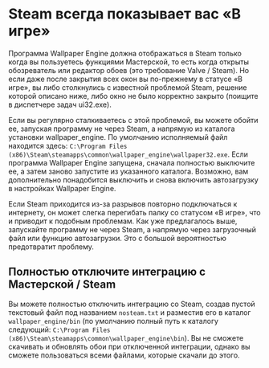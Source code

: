 # Steam всегда показывает вас «В игре»
Программа Wallpaper Engine должна отображаться в Steam только когда вы пользуетесь функциями Мастерской, то есть когда открыты обозреватель или редактор обоев (это требование Valve / Steam). Но если даже после закрытия всех окон вы по-прежнему в статусе «В игре», вы либо столкнулись с известной проблемой Steam, решение которой описано ниже, либо окно не было корректно закрыто (поищите в диспетчере задач ui32.exe).

Если вы регулярно сталкиваетесь с этой проблемой, вы можете обойти ее, запуская программу не через Steam, а напрямую из каталога установки wallpaper_engine. По умолчанию исполняемый файл находится здесь: `C:\Program Files (x86)\Steam\steamapps\common\wallpaper_engine\wallpaper32.exe`. Если программа Wallpaper Engine запущена, сначала полностью выключите ее, а затем заново запустите из указанного каталога. Возможно, вам дополнительно понадобится выключить и снова включить автозагрузку в настройках Wallpaper Engine.

Если Steam приходится из-за разрывов повторно подключаться к интернету, он может слегка перегибать палку со статусом «В игре», что и приводит к подобным проблемам. Как уже предлагалось выше, запускайте программу не через Steam, а напрямую через загрузочный файл или функцию автозагрузки. Это с большой вероятностью предотвратит проблему.

## Полностью отключите интеграцию с Мастерской / Steam
Вы можете полностью отключить интеграцию со Steam, создав пустой текстовый файл под названием `nosteam.txt` и разместив его в каталог `wallpaper_engine/bin` (по умолчанию полный путь к каталогу следующий: `C:\Program Files (x86)\Steam\steamapps\common\wallpaper_engine\bin`). Вы не сможете скачивать и обновлять обои при отключенной интеграции, однако вы сможете пользоваться всеми файлами, которые скачали до этого. 